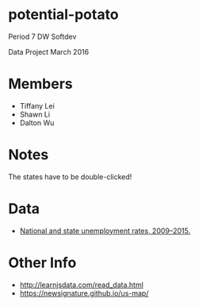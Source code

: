 # potential-potato
Period 7 DW Softdev

Data Project March 2016

# Members
* Tiffany Lei
* Shawn Li
* Dalton Wu

# Notes
The states have to be double-clicked!

# Data
* [National and state unemployment rates, 2009–2015.](http://www.dlt.ri.gov/lmi/laus/us/annavg.htm)

# Other Info
* http://learnjsdata.com/read_data.html
* https://newsignature.github.io/us-map/
